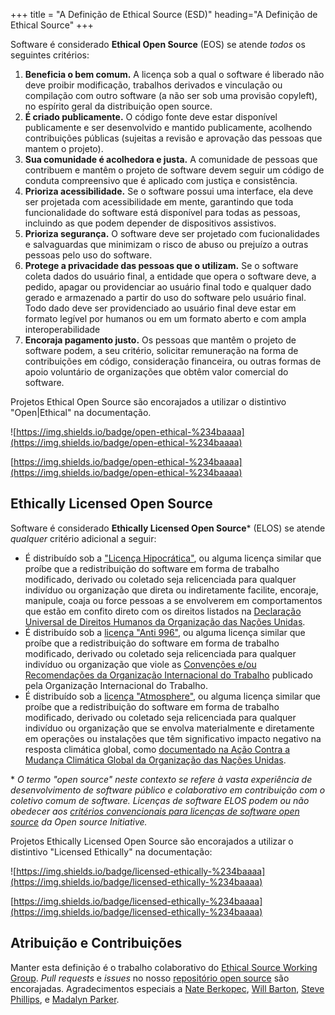 +++
title = "A Definição de Ethical Source (ESD)"
heading="A Definição de Ethical Source"
+++

Software é considerado **Ethical Open Source** (EOS) se atende *todos* os seguintes critérios:

1. **Beneficia o bem comum.** A licença sob a qual o software é liberado não deve proibir modificação, trabalhos derivados e vinculação ou compilação com outro software (a não ser sob uma provisão copyleft), no espírito geral da distribuição open source.
2. **É criado publicamente.** O código fonte deve estar disponível publicamente e ser desenvolvido e mantido publicamente, acolhendo contribuições públicas (sujeitas a revisão e aprovação das pessoas que mantem o projeto).
3. **Sua comunidade é acolhedora e justa.** A comunidade de pessoas que contribuem e mantêm o projeto de software devem seguir um código de conduta compreensivo que é aplicado com justiça e consistência.
4. **Prioriza acessibilidade.** Se o software possui uma interface, ela deve ser projetada com acessibilidade em mente, garantindo que toda funcionalidade do software está disponível para todas as pessoas, incluindo as que podem depender de dispositivos assistivos.
5. **Prioriza segurança.** O software deve ser projetado com fucionalidades e salvaguardas que minimizam o risco de abuso ou prejuízo a outras pessoas pelo uso do software.
6. **Protege a privacidade das pessoas que o utilizam.** Se o software coleta dados do usuário final, a entidade que opera o software deve, a pedido, apagar ou providenciar ao usuário final todo e qualquer dado gerado e armazenado a partir do uso do software pelo usuário final. Todo dado deve ser providenciado ao usuário final deve estar em formato legível por humanos ou em um formato aberto e com ampla interoperabilidade
7. **Encoraja pagamento justo.** Os pessoas que mantêm o projeto de software podem, a seu critério, solicitar remuneração na forma de contribuições em código, consideração financeira, ou outras formas de apoio voluntário de organizações que obtêm valor comercial do software.

Projetos Ethical Open Source são encorajados a utilizar o distintivo "Open|Ethical" na documentação.

![https://img.shields.io/badge/open-ethical-%234baaaa](https://img.shields.io/badge/open-ethical-%234baaaa)

[https://img.shields.io/badge/open-ethical-%234baaaa](https://img.shields.io/badge/open-ethical-%234baaaa)

## Ethically Licensed Open Source

Software é considerado **Ethically Licensed Open Source**\* (ELOS) se atende *qualquer* critério adicional a seguir:

* É distribuído sob a ["Licença Hipocrática"](https://firstdonoharm.dev), ou alguma licença similar que proíbe que a redistribuição do software em forma de trabalho modificado, derivado ou coletado seja relicenciada para qualquer indivíduo ou organização que direta ou indiretamente facilite, encoraje, manipule, coaja ou force pessoas a se envolverem em comportamentos que estão em confito direto com os direitos listados na [Declaração Universal de Direitos Humanos da Organização das Nações Unidas](https://www.un.org/en/universal-declaration-human-rights/).
* É distribuído sob a [licença "Anti 996"](https://996.icu/), ou alguma licença similar que proíbe que a redistribuição do software em forma de trabalho modificado, derivado ou coletado seja relicenciada para qualquer indivíduo ou organização que viole as [Convenções e/ou Recomendações da Organização Internacional do Trabalho](https://www.ilo.org/global/standards/introduction-to-international-labour-standards/conventions-and-recommendations/lang--en/index.htm) publicado pela Organização Internacional do Trabalho.
* É distribuído sob a [licença "Atmosphere"](https://www.open-austin.org/atmosphere-license/), ou alguma licença similar que proíbe que a redistribuição do software em forma de trabalho modificado, derivado ou coletado seja relicenciada para qualquer indivíduo ou organização que se envolva materialmente e diretamente em operações ou instalações que têm significativo impacto negativo na resposta climática global, como [documentado na Ação Contra a Mudança Climática Global da Organização das Nações Unidas](https://unfccc.int/resource/climateaction2020/media/1308/unfccc_spm_2018.pdf).

\* *O termo "open source" neste contexto se refere à vasta experiência de desenvolvimento de software público e colaborativo em contribuição com o coletivo comum de software. Licenças de software ELOS podem ou não obedecer aos [critérios convencionais para licenças de software open source](https://opensource.org/osd-annotated) da Open source Initiative.*

Projetos Ethically Licensed Open Source são encorajados a utilizar o distintivo "Licensed Ethically" na documentação:

![https://img.shields.io/badge/licensed-ethically-%234baaaa](https://img.shields.io/badge/licensed-ethically-%234baaaa)

[https://img.shields.io/badge/licensed-ethically-%234baaaa](https://img.shields.io/badge/licensed-ethically-%234baaaa)

## Atribuição e Contribuições
Manter esta definição é o trabalho colaborativo do [Ethical Source Working Group](/apply). _Pull requests_ e _issues_ no nosso [repositório open source](https://github.com/ethicalSource/ethicalsource.dev) são encorajadas. Agradecimentos especiais a [Nate Berkopec](https://nateberkopec.com), [Will Barton](https://github.com/willbarton/), [Steve Phillips](https://tryingtobeawesome.com), e [Madalyn Parker](https://twitter.com/madalynrose).
